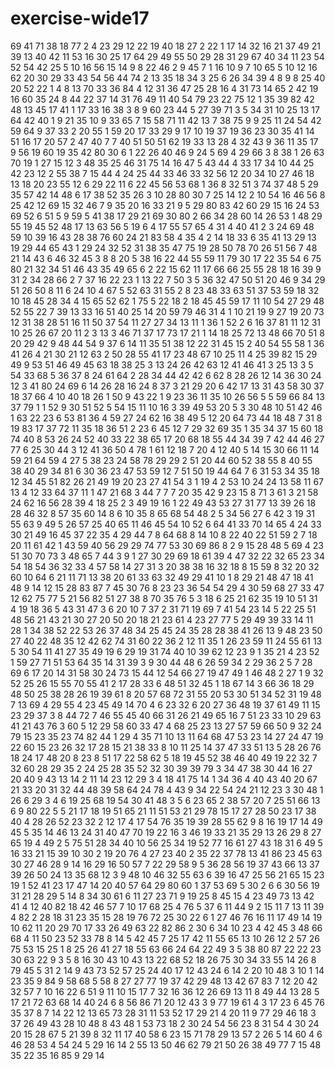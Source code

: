 # exercise-wide17
69
41
71
38
18
77
2
4
23
29
12
22
19
40
18
27
2
22
1
17
14
32
16
21
37
49
21
39
13
40
42
11
53
16
30
25
17
64
29
49
55
50
29
28
31
29
67
40
34
11
23
54
52
54
42
25
5
10
16
56
15
14
9
8
22
46
2
9
45
7
1
16
10
9
7
10
65
5
10
12
16
62
20
30
29
33
43
54
56
44
74
2
13
35
18
34
3
25
6
26
34
39
4
8
9
8
25
40
20
52
22
1
4
8
13
70
33
36
84
4
12
31
36
47
25
28
16
4
31
73
14
65
2
42
19
16
60
35
24
8
44
22
37
14
31
76
49
11
40
54
79
23
22
75
12
1
35
39
82
42
48
13
45
17
41
1
17
33
16
38
3
8
9
60
23
44
5
27
39
71
3
5
34
31
10
25
13
17
64
42
40
1
9
21
35
10
9
33
65
7
15
58
71
11
42
13
7
38
75
9
9
25
11
24
54
42
59
64
9
37
33
2
20
55
1
59
20
17
33
29
9
17
10
19
37
19
36
23
30
35
41
14
51
16
17
20
57
2
47
40
7
7
40
51
50
51
62
19
33
13
28
4
32
43
9
36
11
35
17
9
56
19
60
19
35
42
80
30
6
1
22
26
40
46
9
24
5
69
4
29
66
3
8
38
1
26
63
70
19
1
27
15
12
3
48
35
25
46
31
75
14
16
47
5
43
44
4
33
17
34
10
44
25
42
23
12
2
55
38
7
15
44
4
24
25
44
33
46
33
32
56
12
20
34
10
27
46
18
13
18
20
23
55
12
6
29
22
11
6
22
45
56
53
68
1
36
8
32
51
3
74
37
48
5
29
35
57
42
14
48
6
17
38
52
35
26
3
10
28
80
30
7
25
14
12
2
10
54
16
46
56
8
25
42
12
69
15
32
46
7
9
35
20
16
33
21
9
5
29
80
83
42
60
29
15
16
24
53
69
52
6
51
5
9
59
5
41
38
17
29
21
69
30
80
2
66
34
28
60
14
26
53
1
48
29
55
19
45
52
48
17
13
63
56
5
19
6
4
17
55
57
65
4
31
4
40
41
2
3
24
69
48
59
10
39
16
43
28
38
76
60
24
21
83
58
4
35
4
2
14
18
33
6
35
41
13
29
13
19
29
44
65
43
1
29
24
32
52
31
38
35
47
75
19
28
50
78
70
26
51
56
7
48
21
14
43
6
46
32
45
3
8
8
20
5
38
16
22
44
55
59
11
79
30
17
22
35
54
6
75
80
21
32
34
51
46
43
35
49
65
6
2
22
15
62
11
17
66
66
25
55
28
18
16
39
9
31
2
34
28
66
2
7
37
16
22
23
1
13
22
7
50
3
5
36
32
47
50
51
20
46
9
34
29
51
26
50
8
11
6
24
10
4
67
5
52
63
31
55
2
8
23
48
33
63
51
37
53
59
18
32
10
18
45
28
34
4
15
65
52
62
1
75
5
22
18
2
18
45
45
59
17
11
10
54
27
29
48
52
55
22
7
39
13
33
16
51
40
25
14
20
59
79
46
31
4
1
10
21
19
9
27
19
20
73
12
31
38
28
51
16
11
50
37
54
11
27
27
34
13
11
1
36
1
52
2
6
16
37
81
11
12
31
10
25
26
67
20
11
2
3
13
3
46
71
37
17
73
17
21
1
14
18
25
72
13
48
66
70
51
8
20
29
42
9
48
44
54
9
37
6
14
11
35
51
38
12
22
31
45
15
2
40
54
55
58
1
36
41
26
4
21
30
21
12
63
2
50
28
55
41
17
23
48
67
10
25
11
4
25
39
82
15
29
49
9
53
51
46
49
45
63
18
38
25
3
13
24
26
42
63
12
41
46
41
3
25
13
3
5
54
33
68
5
36
37
8
24
61
64
2
28
34
44
42
42
6
62
8
28
26
12
14
36
30
24
12
3
41
80
24
69
6
14
26
28
16
24
8
37
3
21
29
20
6
42
17
13
31
43
58
30
37
18
37
66
4
10
40
18
26
1
50
9
43
22
1
9
23
36
11
35
10
26
56
5
5
59
66
84
13
37
79
1
1
52
9
30
51
52
5
54
15
11
10
16
3
39
49
53
20
5
3
30
48
10
51
42
46
1
63
22
23
6
53
81
36
4
59
27
24
62
16
38
49
5
12
20
64
73
44
18
48
7
31
8
19
83
17
37
72
11
35
18
36
51
2
23
6
45
12
7
29
32
69
35
1
35
34
37
15
60
18
74
40
8
53
26
24
52
40
33
22
38
65
17
20
68
18
55
44
34
39
7
42
44
46
27
77
6
25
30
44
3
12
41
36
50
4
78
1
61
12
18
7
20
4
12
40
5
14
15
30
66
11
14
59
21
64
59
4
27
5
38
23
24
58
78
29
29
2
51
20
44
60
52
38
55
8
40
55
38
40
29
34
81
6
30
36
23
47
53
59
12
7
51
50
19
44
64
7
6
31
53
34
35
18
12
34
45
51
82
26
21
49
19
20
23
27
41
54
3
1
19
4
2
53
10
24
24
13
58
11
67
13
4
12
33
64
37
11
1
47
21
68
3
44
7
7
7
20
35
42
9
23
15
8
71
3
61
3
21
58
24
62
16
56
28
39
4
18
25
2
3
49
19
16
1
22
49
43
53
27
31
77
13
39
26
18
28
46
32
8
57
35
60
14
8
6
10
35
8
65
68
54
48
2
5
34
56
27
6
42
3
19
31
55
63
9
49
5
26
57
25
40
65
11
46
45
54
10
52
6
64
41
33
70
14
65
4
24
33
30
21
49
16
45
37
22
35
4
29
44
7
8
64
68
8
14
10
8
22
40
22
51
59
2
7
18
20
11
61
42
1
43
59
40
56
29
29
74
77
53
30
69
86
8
2
9
15
28
48
5
69
4
23
51
30
70
73
3
48
65
7
44
3
9
1
27
30
29
69
18
61
39
4
47
32
22
32
65
23
34
54
18
54
36
32
33
4
57
58
14
27
31
3
20
38
38
16
32
18
8
15
59
8
32
20
32
60
10
64
6
21
11
71
13
38
20
61
33
63
32
49
29
41
10
1
8
29
21
48
47
18
41
48
9
14
12
15
28
83
87
7
45
30
76
8
23
23
36
54
54
29
4
30
59
68
27
33
47
12
62
75
77
5
21
56
82
51
27
38
8
70
35
76
5
3
18
6
25
21
62
35
19
10
51
31
4
19
18
36
5
43
31
47
3
6
20
10
7
37
2
31
71
19
69
7
41
54
23
14
5
22
25
51
48
56
21
43
21
30
27
20
50
20
18
21
23
61
4
23
27
77
5
29
49
39
33
14
11
28
1
34
38
52
22
53
26
37
48
34
25
45
24
35
28
28
38
41
26
13
9
48
23
50
27
40
22
48
35
12
42
62
74
31
60
22
36
2
12
11
35
1
26
23
59
11
24
55
61
13
5
30
54
11
41
27
35
49
19
6
29
19
31
74
40
10
39
62
12
23
9
1
35
21
4
23
52
1
59
27
71
51
53
64
35
14
31
39
3
9
30
44
48
6
26
59
34
2
29
36
2
5
7
28
69
6
17
20
14
31
58
30
24
73
15
44
12
54
66
27
19
47
49
1
46
48
2
27
1
9
32
52
25
26
15
55
70
55
41
2
17
28
33
6
48
51
32
45
1
18
67
14
3
66
36
18
29
48
50
25
38
28
26
19
39
61
8
20
57
68
72
31
55
20
53
30
51
34
52
31
19
48
7
13
69
4
29
55
4
23
45
49
14
70
4
6
23
32
6
20
27
36
48
19
37
61
49
11
15
23
29
37
3
8
44
72
7
46
55
45
40
66
31
26
21
49
65
16
7
51
23
33
10
29
63
41
21
43
76
3
60
5
12
29
58
60
33
47
4
68
25
23
13
27
57
59
66
50
9
32
24
79
15
23
35
23
74
82
44
1
29
4
35
71
10
13
11
64
68
47
53
23
14
27
24
47
19
22
60
15
23
26
32
17
28
15
21
38
33
8
10
11
25
14
37
47
33
51
13
5
28
26
76
18
24
17
48
20
8
23
8
51
17
22
58
62
5
18
19
45
52
38
46
40
49
19
22
32
7
32
60
28
29
35
2
24
25
28
35
52
32
30
39
39
79
3
34
47
38
30
44
16
27
20
40
9
43
13
14
2
11
14
23
12
29
3
4
18
41
75
14
1
34
36
4
40
43
40
20
67
21
33
20
31
32
44
48
39
58
64
24
78
4
43
9
34
22
54
24
21
12
23
3
30
48
1
26
6
29
3
4
6
19
25
68
19
54
30
41
48
3
5
6
23
65
2
38
57
20
7
25
51
66
13
6
9
80
22
5
5
21
17
18
19
51
65
21
11
51
53
21
29
78
15
17
27
28
50
23
17
38
40
4
28
26
52
23
32
2
12
17
4
17
54
76
35
19
39
28
55
62
9
8
16
19
17
14
49
45
5
35
14
46
13
24
31
40
47
70
19
22
16
3
46
19
33
21
35
29
13
26
29
8
27
65
19
4
49
2
5
75
51
28
34
40
10
56
25
34
19
52
77
16
61
27
43
18
31
6
49
5
16
33
21
15
39
10
30
2
19
20
76
4
27
23
40
2
35
22
37
78
13
41
86
23
45
63
30
27
46
28
9
14
16
29
16
50
57
7
22
29
58
9
5
36
28
56
19
37
43
66
13
37
39
26
50
24
13
35
68
12
3
9
48
10
46
32
55
63
6
39
16
47
25
56
21
65
15
23
19
1
52
41
23
17
47
14
20
40
57
64
29
80
60
1
37
53
69
5
30
2
6
6
30
56
19
31
21
28
29
5
14
8
34
30
61
6
11
27
23
71
9
19
25
8
45
15
4
23
49
73
13
42
41
4
12
40
82
18
42
46
57
7
10
17
68
25
4
76
5
37
6
11
44
9
2
15
11
7
13
11
39
4
82
2
28
18
31
23
35
15
28
19
76
72
25
30
22
6
1
27
46
76
16
11
17
49
14
19
10
62
11
20
29
70
17
33
26
49
63
22
82
86
2
30
6
34
10
23
4
42
45
3
48
66
68
4
11
50
23
52
33
78
8
14
5
42
45
7
25
17
42
11
55
65
13
10
26
12
2
57
26
75
53
15
25
1
8
25
26
41
27
18
55
63
66
24
64
22
49
3
5
38
80
87
22
22
23
30
63
22
9
3
5
8
16
30
43
10
43
13
22
68
52
18
26
75
30
34
33
55
14
26
8
79
45
5
31
2
14
9
43
73
52
57
25
24
40
17
12
43
24
6
14
2
20
10
48
3
10
1
14
23
35
9
84
9
58
68
5
58
8
27
27
77
19
37
42
29
48
13
42
67
83
7
12
20
42
32
57
7
10
16
22
6
51
9
11
10
15
17
7
32
16
36
12
26
69
13
11
8
49
44
13
28
5
17
21
72
63
68
14
40
24
6
8
56
86
71
20
12
43
3
9
77
19
61
4
3
17
23
6
45
76
35
37
8
7
14
22
12
13
65
73
28
31
11
53
52
17
29
21
4
20
11
9
77
29
46
18
3
37
26
49
43
28
10
48
8
43
48
1
53
73
18
2
30
24
54
56
23
8
31
54
4
30
24
20
15
28
67
5
21
39
8
32
11
17
40
58
6
23
15
71
78
29
13
57
2
26
5
14
60
4
6
46
28
53
4
54
24
5
29
16
14
2
55
13
50
46
62
79
21
50
26
38
49
77
7
15
48
35
22
35
16
85
9
29
14
